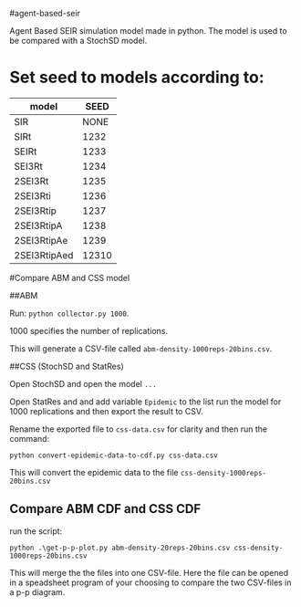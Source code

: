 #agent-based-seir

Agent Based SEIR simulation model made in python. The model is used to be compared with a StochSD model. 



# Set seed to models according to:

| model        | SEED  |
| ------------ | ----- |
| SIR          | NONE  |
| SIRt         | 1232  |
| SEIRt        | 1233  |
| SEI3Rt       | 1234  |
| 2SEI3Rt      | 1235  |
| 2SEI3Rti     | 1236  |
| 2SEI3Rtip    | 1237  |
| 2SEI3RtipA   | 1238  |
| 2SEI3RtipAe  | 1239  |
| 2SEI3RtipAed | 12310 |



#Compare ABM and CSS model

##ABM

Run: `python collector.py 1000`.

1000 specifies the number of replications.

This will generate a CSV-file called `abm-density-1000reps-20bins.csv`.

##CSS (StochSD and StatRes) 

Open StochSD and open the model  `...` 

Open StatRes and and add variable `Epidemic` to the list run the model for 1000 replications and then export the result to CSV.

Rename the exported file to `css-data.csv`  for clarity and then run the command: 

`python convert-epidemic-data-to-cdf.py css-data.csv` 

This will convert the epidemic data to the file `css-density-1000reps-20bins.csv` 



## Compare ABM CDF and CSS CDF

run the script: 

`python .\get-p-p-plot.py abm-density-20reps-20bins.csv css-density-1000reps-20bins.csv`

This will merge the the files into one CSV-file. Here the file can be opened in a speadsheet program of your choosing to compare the two CSV-files in a p-p diagram. 







